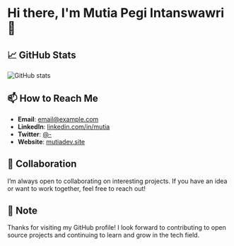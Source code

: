 # Hi there, I'm Mutia Pegi Intanswawri 👋

## 📈 GitHub Stats

![GitHub stats](https://github-readme-stats.vercel.app/api?username=mutiacode&show_icons=true&hide_title=true&hide=prs&count_private=true&hide_border=true&theme=dark)

## 📫 How to Reach Me

- **Email**: [email@example.com](mailto:mutiacode@gmail.com)
- **LinkedIn**: [linkedin.com/in/mutia]([https://www.linkedin.com/in/username](https://www.linkedin.com/in/mutia-pegi-intanswari-184597298/))
- **Twitter**: [@-](https://twitter.com/username)
- **Website**: [mutiadev.site](https://www.mutiadev.site)

## 🤝 Collaboration

I’m always open to collaborating on interesting projects. If you have an idea or want to work together, feel free to reach out!

## 📝 Note

Thanks for visiting my GitHub profile! I look forward to contributing to open source projects and continuing to learn and grow in the tech field.

